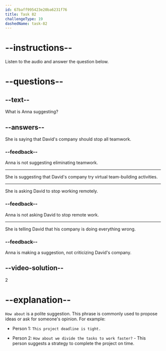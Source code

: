 ```yaml
---
id: 67baff995423e20ba6231f76
title: Task 82
challengeType: 19
dashedName: task-82
---
```


<!-- (Audio) Anna: How about trying some of those in your company? -->

# --instructions--

Listen to the audio and answer the question below.

# --questions--

## --text--

What is Anna suggesting?

## --answers--

She is saying that David's company should stop all teamwork.

### --feedback--

Anna is not suggesting eliminating teamwork.

---

She is suggesting that David's company try virtual team-building activities.

---

She is asking David to stop working remotely.

### --feedback--

Anna is not asking David to stop remote work.

---

She is telling David that his company is doing everything wrong.

### --feedback--

Anna is making a suggestion, not criticizing David's company.

## --video-solution--

2

# --explanation--

`How about` is a polite suggestion. This phrase is commonly used to propose ideas or ask for someone's opinion. For example:

- Person 1: `This project deadline is tight.`

- Person 2: `How about we divide the tasks to work faster?` - This person suggests a strategy to complete the project on time.
